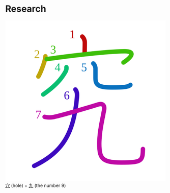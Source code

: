 # Research
![7a76](../kanji-colorize/7a76.svg)
[穴](../kanji-dict/穴.md) (hole) + [九](../../Vocabulary/九.md) (the number 9)